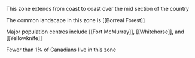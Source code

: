 This zone extends from coast to coast over the mid section of the country

The common landscape in this zone is [[Borreal Forest]]

Major population centres include [[Fort McMurray]], [[Whitehorse]], and [[Yellowknife]]

Fewer than 1% of Canadians live in this zone

